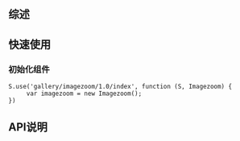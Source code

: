 ## 综述

## 快速使用

### 初始化组件

    S.use('gallery/imagezoom/1.0/index', function (S, Imagezoom) {
         var imagezoom = new Imagezoom();
    })

## API说明

